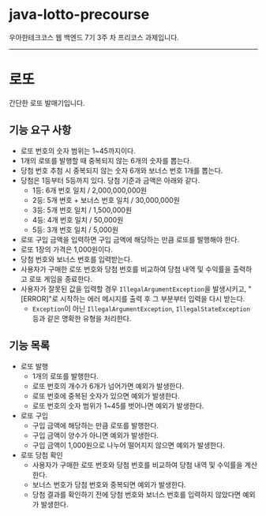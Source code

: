 # java-lotto-precourse

우아한테크코스 웹 백엔드 7기 3주 차 프리코스 과제입니다.

---

# 로또

간단한 로또 발매기입니다.

## 기능 요구 사항

* 로또 번호의 숫자 범위는 1~45까지이다.
* 1개의 로또를 발행할 때 중복되지 않는 6개의 숫자를 뽑는다.
* 당첨 번호 추첨 시 중복되지 않는 숫자 6개와 보너스 번호 1개를 뽑는다.
* 당첨은 1등부터 5등까지 있다. 당첨 기준과 금액은 아래와 같다.
  * 1등: 6개 번호 일치 / 2,000,000,000원
  * 2등: 5개 번호 + 보너스 번호 일치 / 30,000,000원
  * 3등: 5개 번호 일치 / 1,500,000원
  * 4등: 4개 번호 일치 / 50,000원
  * 5등: 3개 번호 일치 / 5,000원
* 로또 구입 금액을 입력하면 구입 금액에 해당하는 만큼 로또를 발행해야 한다.
* 로또 1장의 가격은 1,000원이다.
* 당첨 번호와 보너스 번호를 입력받는다.
* 사용자가 구매한 로또 번호와 당첨 번호를 비교하여 당첨 내역 및 수익률을 출력하고 로또 게임을 종료한다.
* 사용자가 잘못된 값을 입력할 경우 `IllegalArgumentException`을 발생시키고, "[ERROR]"로 시작하는 에러 메시지를 출력 후 그 부분부터 입력을 다시 받는다.
  * `Exception`이 아닌 `IllegalArgumentException`, `IllegalStateException` 등과 같은 명확한 유형을 처리한다.

## 기능 목록

* 로또 발행
  * 1개의 로또를 발행한다.
  * 로또 번호의 개수가 6개가 넘어가면 예외가 발생한다.
  * 로또 번호에 중복된 숫자가 있으면 예외가 발생한다.
  * 로또 번호의 숫자 범위가 1~45를 벗어나면 예외가 발생한다.
* 로또 구입
  * 구입 금액에 해당하는 만큼 로또를 발행한다.
  * 구입 금액이 양수가 아니면 예외가 발생한다.
  * 구입 금액이 1,000원으로 나누어 떨어지지 않으면 예외가 발생한다.
* 로또 당첨 확인
  * 사용자가 구매한 로또 번호와 당첨 번호를 비교하여 당첨 내역 및 수익률을 계산한다.
  * 보너스 번호가 당첨 번호와 중복되면 예외가 발생한다.
  * 당첨 결과를 확인하기 전에 당첨 번호와 보너스 번호를 입력하지 않았다면 예외가 발생한다.